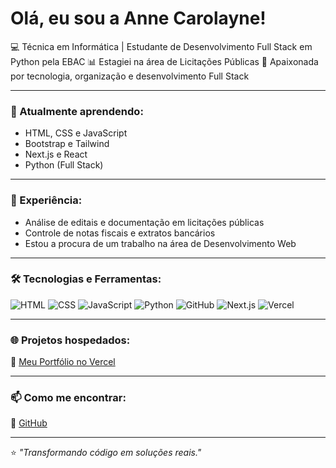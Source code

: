 # Olá, eu sou a Anne Carolayne!

💻 Técnica em Informática | Estudante de Desenvolvimento Full Stack em Python pela EBAC
📊 Estagiei na área de Licitações Públicas
🚀 Apaixonada por tecnologia, organização e desenvolvimento Full Stack

---

### 🧠 Atualmente aprendendo:
- HTML, CSS e JavaScript
- Bootstrap e Tailwind
- Next.js e React
- Python (Full Stack)

---

### 💼 Experiência:
- Análise de editais e documentação em licitações públicas
- Controle de notas fiscais e extratos bancários
- Estou a procura de um trabalho na área de Desenvolvimento Web

---

### 🛠️ Tecnologias e Ferramentas:
![HTML](https://img.shields.io/badge/-HTML5-E34F26?logo=html5&logoColor=white)
![CSS](https://img.shields.io/badge/-CSS3-1572B6?logo=css3&logoColor=white)
![JavaScript](https://img.shields.io/badge/-JavaScript-F7DF1E?logo=javascript&logoColor=black)
![Python](https://img.shields.io/badge/-Python-3776AB?logo=python&logoColor=white)
![GitHub](https://img.shields.io/badge/-GitHub-181717?logo=github&logoColor=white)
![Next.js](https://img.shields.io/badge/-Next.js-000000?logo=next.js&logoColor=white)
![Vercel](https://img.shields.io/badge/-Vercel-000000?logo=vercel&logoColor=white)

---

### 🌐 Projetos hospedados:
🔗 [Meu Portfólio no Vercel](https://vercel.com/annesilv4s-projects)  

---

### 📫 Como me encontrar:
🐙 [GitHub](https://github.com/annesilv4)

---

⭐ *"Transformando código em soluções reais."*
<!--
**annesilv4/annesilv4** is a ✨ _special_ ✨ repository because its `README.md` (this file) appears on your GitHub profile.

Here are some ideas to get you started:

- 🔭 I’m currently working on ...
- 🌱 I’m currently learning ...
- 👯 I’m looking to collaborate on ...
- 🤔 I’m looking for help with ...
- 💬 Ask me about ...
- 📫 How to reach me: ...
- 😄 Pronouns: ...
- ⚡ Fun fact: ...
-->
